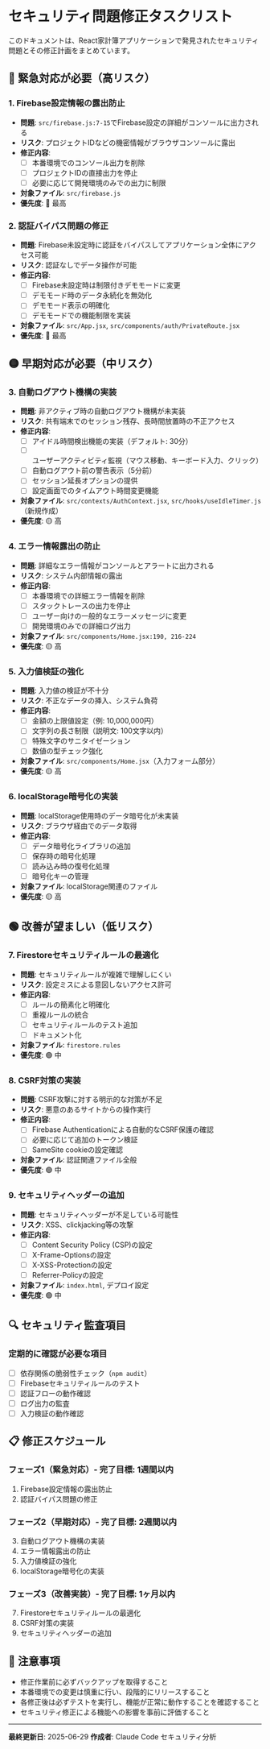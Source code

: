 # セキュリティ問題修正タスクリスト

このドキュメントは、React家計簿アプリケーションで発見されたセキュリティ問題とその修正計画をまとめています。

## 🔴 緊急対応が必要（高リスク）

### 1. Firebase設定情報の露出防止
- **問題**: `src/firebase.js:7-15`でFirebase設定の詳細がコンソールに出力される
- **リスク**: プロジェクトIDなどの機密情報がブラウザコンソールに露出
- **修正内容**:
  - [ ] 本番環境でのコンソール出力を削除
  - [ ] プロジェクトIDの直接出力を停止
  - [ ] 必要に応じて開発環境のみでの出力に制限
- **対象ファイル**: `src/firebase.js`
- **優先度**: 🔴 最高

### 2. 認証バイパス問題の修正
- **問題**: Firebase未設定時に認証をバイパスしてアプリケーション全体にアクセス可能
- **リスク**: 認証なしでデータ操作が可能
- **修正内容**:
  - [ ] Firebase未設定時は制限付きデモモードに変更
  - [ ] デモモード時のデータ永続化を無効化
  - [ ] デモモード表示の明確化
  - [ ] デモモードでの機能制限を実装
- **対象ファイル**: `src/App.jsx`, `src/components/auth/PrivateRoute.jsx`
- **優先度**: 🔴 最高

## 🟡 早期対応が必要（中リスク）

### 3. 自動ログアウト機構の実装
- **問題**: 非アクティブ時の自動ログアウト機構が未実装
- **リスク**: 共有端末でのセッション残存、長時間放置時の不正アクセス
- **修正内容**:
  - [ ] アイドル時間検出機能の実装（デフォルト: 30分）
  - [ ] ユーザーアクティビティ監視（マウス移動、キーボード入力、クリック）
  - [ ] 自動ログアウト前の警告表示（5分前）
  - [ ] セッション延長オプションの提供
  - [ ] 設定画面でのタイムアウト時間変更機能
- **対象ファイル**: `src/contexts/AuthContext.jsx`, `src/hooks/useIdleTimer.js`（新規作成）
- **優先度**: 🟡 高

### 4. エラー情報露出の防止
- **問題**: 詳細なエラー情報がコンソールとアラートに出力される
- **リスク**: システム内部情報の露出
- **修正内容**:
  - [ ] 本番環境での詳細エラー情報を削除
  - [ ] スタックトレースの出力を停止
  - [ ] ユーザー向けの一般的なエラーメッセージに変更
  - [ ] 開発環境のみでの詳細ログ出力
- **対象ファイル**: `src/components/Home.jsx:190, 216-224`
- **優先度**: 🟡 高

### 5. 入力値検証の強化
- **問題**: 入力値の検証が不十分
- **リスク**: 不正なデータの挿入、システム負荷
- **修正内容**:
  - [ ] 金額の上限値設定（例: 10,000,000円）
  - [ ] 文字列の長さ制限（説明文: 100文字以内）
  - [ ] 特殊文字のサニタイゼーション
  - [ ] 数値の型チェック強化
- **対象ファイル**: `src/components/Home.jsx`（入力フォーム部分）
- **優先度**: 🟡 高

### 6. localStorage暗号化の実装
- **問題**: localStorage使用時のデータ暗号化が未実装
- **リスク**: ブラウザ経由でのデータ取得
- **修正内容**:
  - [ ] データ暗号化ライブラリの追加
  - [ ] 保存時の暗号化処理
  - [ ] 読み込み時の復号化処理
  - [ ] 暗号化キーの管理
- **対象ファイル**: localStorage関連のファイル
- **優先度**: 🟡 高

## 🟢 改善が望ましい（低リスク）

### 7. Firestoreセキュリティルールの最適化
- **問題**: セキュリティルールが複雑で理解しにくい
- **リスク**: 設定ミスによる意図しないアクセス許可
- **修正内容**:
  - [ ] ルールの簡素化と明確化
  - [ ] 重複ルールの統合
  - [ ] セキュリティルールのテスト追加
  - [ ] ドキュメント化
- **対象ファイル**: `firestore.rules`
- **優先度**: 🟢 中

### 8. CSRF対策の実装
- **問題**: CSRF攻撃に対する明示的な対策が不足
- **リスク**: 悪意のあるサイトからの操作実行
- **修正内容**:
  - [ ] Firebase Authenticationによる自動的なCSRF保護の確認
  - [ ] 必要に応じて追加のトークン検証
  - [ ] SameSite cookieの設定確認
- **対象ファイル**: 認証関連ファイル全般
- **優先度**: 🟢 中

### 9. セキュリティヘッダーの追加
- **問題**: セキュリティヘッダーが不足している可能性
- **リスク**: XSS、clickjacking等の攻撃
- **修正内容**:
  - [ ] Content Security Policy (CSP)の設定
  - [ ] X-Frame-Optionsの設定
  - [ ] X-XSS-Protectionの設定
  - [ ] Referrer-Policyの設定
- **対象ファイル**: `index.html`, デプロイ設定
- **優先度**: 🟢 中

## 🔍 セキュリティ監査項目

### 定期的に確認が必要な項目
- [ ] 依存関係の脆弱性チェック（`npm audit`）
- [ ] Firebaseセキュリティルールのテスト
- [ ] 認証フローの動作確認
- [ ] ログ出力の監査
- [ ] 入力検証の動作確認

## 📋 修正スケジュール

### フェーズ1（緊急対応）- 完了目標: 1週間以内
1. Firebase設定情報の露出防止
2. 認証バイパス問題の修正

### フェーズ2（早期対応）- 完了目標: 2週間以内
3. 自動ログアウト機構の実装
4. エラー情報露出の防止
5. 入力値検証の強化
6. localStorage暗号化の実装

### フェーズ3（改善実装）- 完了目標: 1ヶ月以内
7. Firestoreセキュリティルールの最適化
8. CSRF対策の実装
9. セキュリティヘッダーの追加

## 📝 注意事項

- 修正作業前に必ずバックアップを取得すること
- 本番環境での変更は慎重に行い、段階的にリリースすること
- 各修正後は必ずテストを実行し、機能が正常に動作することを確認すること
- セキュリティ修正による機能への影響を事前に評価すること

---

**最終更新日**: 2025-06-29
**作成者**: Claude Code セキュリティ分析